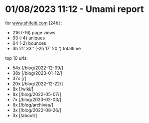 # 01/08/2023 11:12 - Umami report
for www.shifeiti.com [24h] :

 - 216 (-16) page views
 - 93 (-4) uniques
 - 64 (-2) bounces
 - 3h 21' 33'' (-2h 17' 20'') totaltime


top 10 urls:
 - 54x [/blog/2022-12-09/]
 - 38x [/blog/2023-01-12/]
 - 37x [/]
 - 20x [/blog/2022-12-22/]
 - 8x [/wiki/]
 - 8x [/blog/2022-05-07/]
 - 7x [/blog/2023-02-03/]
 - 6x [/blog/archives/]
 - 3x [/blog/2022-08-26/]
 - 3x [/about/]


